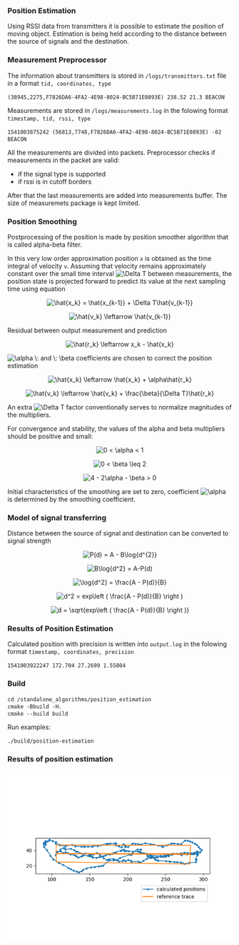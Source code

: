 ### Position Estimation

Using RSSI data from transmitters it is possible to estimate the position of moving object. Estimation is being held according to the distance between the source of signals and the destination.

### Measurement Preprocessor

The information about transmitters is stored in `/logs/transmitters.txt` file in a format `tid, coordinates, type`

```
(38945,2275,F7826DA6-4FA2-4E98-8024-BC5B71E0893E) 238.52 21.3 BEACON
```

Measurements are stored in `/logs/measurements.log` in the folowing format `timestamp, tid, rssi, type`

```
1541003875242 (56813,7748,F7826DA6-4FA2-4E98-8024-BC5B71E0893E) -82 BEACON
```

All the measurements are divided into packets. Preprocessor checks if measurements in the packet are valid:

- if the signal type is supported
- if rssi is in cutoff borders

After that the last measurements are added into measurements buffer. The size of measuremets package is kept limited.

### Position Smoothing

[//]: # "https://en.wikipedia.org/wiki/Alpha_beta_filter"

Postprocessing of the position is made by position smoother algorithm that is called alpha-beta filter.

In this very low order approximation position `x` is obtained as the time integral of velocity `v`. Assuming that velocity remains approximately constant over the small time interval <img src="https://latex.codecogs.com/svg.image?\Delta&space;T&space;" title="\Delta T " /> between measurements, the position state is projected forward to predict its value at the next sampling time using equation

<p align="center"><img src="https://latex.codecogs.com/svg.image?\hat{x_k}&space;=&space;\hat{x_{k-1}}&space;&plus;&space;\Delta&space;T\hat{v_{k-1}}" title="\hat{x_k} = \hat{x_{k-1}} + \Delta T\hat{v_{k-1}}" />

<p align="center"><img src="https://latex.codecogs.com/svg.image?\hat{v_k}&space;\leftarrow&space;\hat{v_{k-1}}" title="\hat{v_k} \leftarrow \hat{v_{k-1}}" />

Residual between output measurement and prediction

<p align="center"><img src="https://latex.codecogs.com/svg.image?\hat{r_k}&space;\leftarrow&space;x_k&space;-&space;\hat{x_k}" title="\hat{r_k} \leftarrow x_k - \hat{x_k}" />

<img src="https://latex.codecogs.com/svg.image?\alpha&space;\:&space;and&space;\:&space;\beta" title="\alpha \: and \: \beta" /> coefficients are chosen to correct the position estimation

<p align="center"><img src="https://latex.codecogs.com/svg.image?\hat{x_k}&space;\leftarrow&space;\hat{x_k}&space;&plus;&space;\alpha\hat{r_k}" title="\hat{x_k} \leftarrow \hat{x_k} + \alpha\hat{r_k}" />

<p align="center"><img src="https://latex.codecogs.com/svg.image?\hat{v_k}&space;\leftarrow&space;\hat{v_k}&space;&plus;&space;\frac{\beta}{\Delta&space;T}\hat{r_k}" title="\hat{v_k} \leftarrow \hat{v_k} + \frac{\beta}{\Delta T}\hat{r_k}" />

An extra <img src="https://latex.codecogs.com/svg.image?\Delta&space;T&space;" title="\Delta T " /> factor conventionally serves to normalize magnitudes of the multipliers.

For convergence and stability, the values of the alpha and beta multipliers should be positive and small:

<p align="center"><img src="https://latex.codecogs.com/svg.image?0&space;<&space;\alpha&space;<&space;1" title="0 < \alpha < 1" />
<p align="center"><img src="https://latex.codecogs.com/svg.image?0&space;<&space;\beta&space;\leq&space;2" title="0 < \beta \leq 2" />
<p align="center"><img src="https://latex.codecogs.com/svg.image?4&space;-&space;2\alpha&space;-&space;\beta&space;>&space;0" title="4 - 2\alpha - \beta > 0" />

Initial characteristics of the smoothing are set to zero, coefficient <img src="https://latex.codecogs.com/svg.image?\alpha&space;" title="\alpha " /> is determined by the smoothing coefficient.

### Model of signal transferring

Distance between the source of signal and destination can be converted to signal strength

<p align="center"><img src="https://latex.codecogs.com/svg.image?P(d)&space;=&space;A&space;-&space;B\log{d^{2}}" title="P(d) = A - B\log{d^{2}}" />
<p align="center"><img src="https://latex.codecogs.com/svg.image?B\log{d^2}&space;=&space;A-P(d)" title="B\log{d^2} = A-P(d)" />
<p align="center"><img src="https://latex.codecogs.com/svg.image?\log{d^2}&space;=&space;\frac{A&space;-&space;P(d)}{B}" title="\log{d^2} = \frac{A - P(d)}{B}" />
<p align="center"><img src="https://latex.codecogs.com/svg.image?d^2&space;=&space;exp\left&space;(&space;\frac{A&space;-&space;P(d)}{B}&space;\right&space;)" title="d^2 = exp\left ( \frac{A - P(d)}{B} \right )" />
<p align="center"><img src="https://latex.codecogs.com/svg.image?d&space;=&space;\sqrt{exp\left&space;(&space;\frac{A&space;-&space;P(d)}{B}&space;\right&space;)}" title="d = \sqrt{exp\left ( \frac{A - P(d)}{B} \right )}" />

### Results of Position Estimation

Calculated position with precision is written into `output.log` in the folowing format `timestamp, coordinates, precision`

```
1541003922247 172.704 27.2699 1.55804
```

### Build

```
cd /standalone_algorithms/position_estimation
cmake -Bbuild -H.
cmake --build build
```

Run examples:

```
./build/position-estimation
```

### Results of position estimation

<img src="../illustrations/position_estimation.png"
     alt="Markdown Monster icon"/>